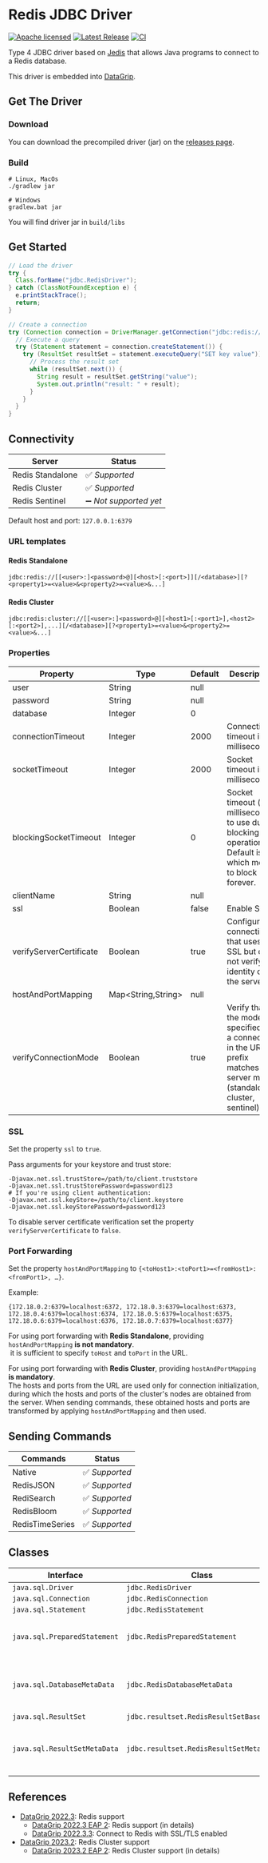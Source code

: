 # Redis JDBC Driver

[![Apache licensed](https://img.shields.io/badge/License-Apache%202.0-yellowgreen.svg)](./LICENSE)
[![Latest Release](https://img.shields.io/github/v/release/datagrip/redis-jdbc-driver?label=latest)](https://github.com/DataGrip/redis-jdbc-driver/releases/tag/v1.5)
[![CI](https://github.com/datagrip/redis-jdbc-driver/workflows/CI/badge.svg?branch=main)](https://github.com/datagrip/redis-jdbc-driver/actions?query=workflow%3ACI+branch%3Amain)

Type 4 JDBC driver based on [Jedis](https://github.com/redis/jedis) that allows Java programs to connect to a Redis database.

This driver is embedded into [DataGrip](https://www.jetbrains.com/datagrip/).


## Get The Driver

### Download

You can download the precompiled driver (jar) on the [releases page](https://github.com/DataGrip/redis-jdbc-driver/releases).

### Build

```
# Linux, MacOs
./gradlew jar

# Windows
gradlew.bat jar
```

You will find driver jar in ```build/libs```


## Get Started

```java
// Load the driver
try {
  Class.forName("jdbc.RedisDriver");
} catch (ClassNotFoundException e) {
  e.printStackTrace();
  return;
}

// Create a connection
try (Connection connection = DriverManager.getConnection("jdbc:redis://localhost:6379/0", null, null)) {
  // Execute a query
  try (Statement statement = connection.createStatement()) {
    try (ResultSet resultSet = statement.executeQuery("SET key value")) {
      // Process the result set
      while (resultSet.next()) {
        String result = resultSet.getString("value");
        System.out.println("result: " + result);
      }
    }
  }
}
```


## Connectivity

| Server              | Status                                 |
| ------------------- | -------------------------------------- |
| Redis Standalone    | :white_check_mark: *Supported*         |
| Redis Cluster       | :white_check_mark: *Supported*         |
| Redis Sentinel      | :heavy_minus_sign: *Not supported yet* |

Default host and port: ```127.0.0.1:6379```

### URL templates

#### Redis Standalone
```
jdbc:redis://[[<user>:]<password>@][<host>[:<port>]][/<database>][?<property1>=<value>&<property2>=<value>&...]
```

#### Redis Cluster
```
jdbc:redis:cluster://[[<user>:]<password>@][<host1>[:<port1>],<host2>[:<port2>],...][/<database>][?<property1>=<value>&<property2>=<value>&...]
```

### Properties

| Property                | Type               | Default | Description                         |
| ----------------------- | ------------------ | ------- | ----------------------------------- |
| user                    | String             | null    |                                     |
| password                | String             | null    |                                     |
| database                | Integer            | 0       |                                     |
| connectionTimeout       | Integer            | 2000    | Connection timeout in milliseconds. |
| socketTimeout           | Integer            | 2000    | Socket timeout in milliseconds.     |
| blockingSocketTimeout   | Integer            | 0       | Socket timeout (in milliseconds) to use during blocking operation. Default is '0', which means to block forever. |
| clientName              | String             | null    |                                     |
| ssl                     | Boolean            | false   | Enable SSL.                         |
| verifyServerCertificate | Boolean            | true    | Configure a connection that uses SSL but does not verify the identity of the server. |
| hostAndPortMapping      | Map<String,String> | null    |                                     |
| verifyConnectionMode    | Boolean            | true    | Verify that the mode specified for a connection in the URL prefix matches the server mode (standalone, cluster, sentinel). |

### SSL

Set the property `ssl` to `true`.

Pass arguments for your keystore and trust store: 
```
-Djavax.net.ssl.trustStore=/path/to/client.truststore
-Djavax.net.ssl.trustStorePassword=password123
# If you're using client authentication:
-Djavax.net.ssl.keyStore=/path/to/client.keystore
-Djavax.net.ssl.keyStorePassword=password123
```
To disable server certificate verification set the property `verifyServerCertificate` to `false`.

### Port Forwarding

Set the property `hostAndPortMapping` to `{<toHost1>:<toPort1>=<fromHost1>:<fromPort1>, …}`.

Example:
```
{172.18.0.2:6379=localhost:6372, 172.18.0.3:6379=localhost:6373, 172.18.0.4:6379=localhost:6374, 172.18.0.5:6379=localhost:6375, 172.18.0.6:6379=localhost:6376, 172.18.0.7:6379=localhost:6377}
```

For using port forwarding with **Redis Standalone**, providing `hostAndPortMapping` **is not mandatory**.<br> 
 it is sufficient to specify `toHost` and `toPort` in the URL.

For using port forwarding with **Redis Cluster**, providing `hostAndPortMapping` **is mandatory**.<br> 
The hosts and ports from the URL are used only for connection initialization, during which the hosts and ports of the cluster's nodes are obtained from the server. When sending commands, these obtained hosts and ports are transformed by applying `hostAndPortMapping` and then used.


## Sending Commands

| Commands        | Status                         |
| --------------- | ------------------------------ |
| Native          | :white_check_mark: *Supported* |
| RedisJSON       | :white_check_mark: *Supported* |
| RediSearch      | :white_check_mark: *Supported* |
| RedisBloom      | :white_check_mark: *Supported* |
| RedisTimeSeries | :white_check_mark: *Supported* |


## Classes

| Interface                       | Class                           | Comment                                                                             |
| ------------------------------- | ------------------------------- | ----------------------------------------------------------------------------------- |
|```java.sql.Driver```            |```jdbc.RedisDriver```           |                                                                                     |
|```java.sql.Connection```        |```jdbc.RedisConnection```       |                                                                                     |
|```java.sql.Statement```         |```jdbc.RedisStatement```        |                                                                                     |
|```java.sql.PreparedStatement``` |```jdbc.RedisPreparedStatement```| **Dummy implementation**: it is equivalent to ```jdbc.RedisStatement```.            |
|```java.sql.DatabaseMetaData```  |```jdbc.RedisDatabaseMetaData``` | **Minimal implementation**: it does not contain information about database objects. |
|```java.sql.ResultSet```         |```jdbc.resultset.RedisResultSetBase```|                                                                               |
|```java.sql.ResultSetMetaData``` |```jdbc.resultset.RedisResultSetMetaData```| **Partial implementation**: it contains only information about columns.   |


## References

* [DataGrip 2022.3](https://www.jetbrains.com/datagrip/whatsnew/2022-3/): Redis support
  +  [DataGrip 2022.3 EAP 2](https://blog.jetbrains.com/datagrip/2022/11/02/datagrip-2022-3-eap-2-redis-support/): Redis support (in details)
  +  [DataGrip 2022.3.3](https://blog.jetbrains.com/datagrip/2023/01/12/datagrip-2022-3-3/): Connect to Redis with SSL/TLS enabled
* [DataGrip 2023.2](https://www.jetbrains.com/datagrip/whatsnew/2023-2/): Redis Cluster support
  +  [DataGrip 2023.2 EAP 2](https://blog.jetbrains.com/datagrip/2023/07/06/datagrip-2023-2-eap-2-redis-cluster-new-schema-migration-dialog-and-more/): Redis Cluster support (in details)

